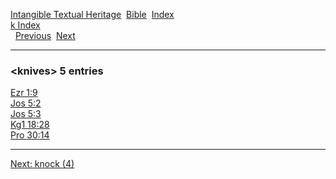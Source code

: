 [Intangible Textual Heritage](../../index)  [Bible](../index) 
[Index](index)   
[k Index](_k_)  
  [Previous](c06526)  [Next](c06528) 

------------------------------------------------------------------------

### &lt;knives&gt; 5 entries

[Ezr 1:9](../kjv/ezr001.htm#009)  
[Jos 5:2](../kjv/jos005.htm#002)  
[Jos 5:3](../kjv/jos005.htm#003)  
[Kg1 18:28](../kjv/kg1018.htm#028)  
[Pro 30:14](../kjv/pro030.htm#014)  

------------------------------------------------------------------------

[Next: knock (4)](c06528)
